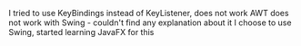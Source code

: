 I tried to use KeyBindings instead of KeyListener, does not work
AWT does not work with Swing - couldn't find any explanation about it
I choose to use Swing, started learning JavaFX for this
